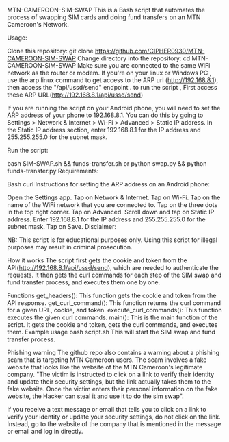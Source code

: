 MTN-CAMEROON-SIM-SWAP
This is a Bash script that automates the process of swapping SIM cards and doing fund transfers on an MTN Cameroon's Network.

Usage:

Clone this repository:
git clone https://github.com/CIPHER0930/MTN-CAMEROON-SIM-SWAP
Change directory into the repository:
cd MTN-CAMEROON-SIM-SWAP
Make sure you are connected to the same WiFi network as the router or modem.
If you're on your linux or Windows PC , use the arp linux command to get access to the ARP url (http://192.168.8.1), then access the "/api/ussd/send" endpoint . to run the script , First access these ARP URL(http://192.168.8.1/api/ussd/send)

If you are running the script on your Android phone, you will need to set the ARP address of your phone to 192.168.8.1. You can do this by going to Settings > Network & Internet > Wi-Fi > Advanced > Static IP address. In the Static IP address section, enter 192.168.8.1 for the IP address and 255.255.255.0 for the subnet mask.

Run the script:

bash SIM-SWAP.sh && funds-transfer.sh or python swap.py && python funds-transfer.py
Requirements:

Bash
curl
Instructions for setting the ARP address on an Android phone:

Open the Settings app.
Tap on Network & Internet.
Tap on Wi-Fi.
Tap on the name of the WiFi network that you are connected to.
Tap on the three dots in the top right corner.
Tap on Advanced.
Scroll down and tap on Static IP address.
Enter 192.168.8.1 for the IP address and 255.255.255.0 for the subnet mask.
Tap on Save.
Disclaimer:

NB: This script is for educational purposes only. Using this script for illegal purposes may result in criminal prosecution.

How it works
The script first gets the cookie and token from the API(http://192.168.8.1/api/ussd/send), which are needed to authenticate the requests. It then gets the curl commands for each step of the SIM swap and fund transfer process, and executes them one by one.

Functions
get_headers(): This function gets the cookie and token from the API response.
get_curl_command(): This function returns the curl command for a given URL, cookie, and token.
execute_curl_commands(): This function executes the given curl commands.
main(): This is the main function of the script. It gets the cookie and token, gets the curl commands, and executes them.
Example usage
bash script.sh
This will start the SIM swap and fund transfer process.

Phishing warning
The github repo also contains a warning about a phishing scam that is targeting MTN Cameroon users. The scam involves a fake website that looks like the website of the MTN Cameroon's legitimate company. "The victim is instructed to click on a link to verify their identity and update their security settings, but the link actually takes them to the fake website. Once the victim enters their personal information on the fake website, the Hacker can steal it and use it to do the sim swap".

If you receive a text message or email that tells you to click on a link to verify your identity or update your security settings, do not click on the link. Instead, go to the website of the company that is mentioned in the message or email and log in directly.
